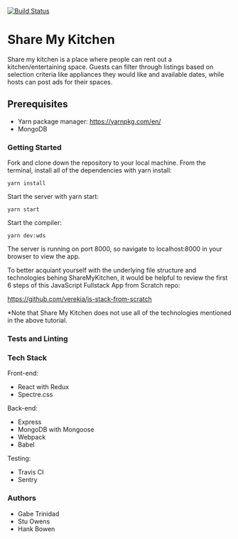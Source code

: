 [![Build Status](https://travis-ci.org/gabesangels/sharemykitchen.svg?branch=master)](https://travis-ci.org/gabesangels/sharemykitchen)

# Share My Kitchen

Share my kitchen is a place where people can rent out a kitchen/entertaining
space. Guests can filter through listings based on selection criteria like
appliances they would like and available dates, while hosts can post ads
for their spaces.

## Prerequisites 

- Yarn package manager: https://yarnpkg.com/en/
- MongoDB


### Getting Started

Fork and clone down the repository to your local machine. 
From the terminal, install all of the dependencies with yarn install:

```
yarn install
```
Start the server with yarn start:

```
yarn start
```
Start the compiler:

```
yarn dev:wds
```
The server is running on port 8000, so navigate to localhost:8000
in your browser to view the app.

To better acquiant yourself with the underlying file structure and technologies
behing ShareMyKitchen, it would be helpful to review the first 6 steps of this
JavaScript Fullstack App from Scratch repo:

https://github.com/verekia/js-stack-from-scratch

*Note that Share My Kitchen does not use all of the technologies mentioned in
the above tutorial. 

### Tests and Linting

### Tech Stack

Front-end:
- React with Redux
- Spectre.css 

Back-end:
- Express
- MongoDB with Mongoose
- Webpack
- Babel

Testing:
- Travis CI
- Sentry

### Authors

- Gabe Trinidad
- Stu Owens
- Hank Bowen

